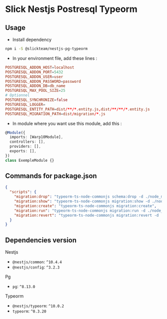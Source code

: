 # Slick Nestjs Postresql Typeorm

## Usage

- Install dependency

```bash
npm i -S @slickteam/nestjs-pg-typeorm
```

- In your environment file, add these lines :

```conf
POSTGRESQL_ADDON_HOST=localhost
POSTGRESQL_ADDON_PORT=5432
POSTGRESQL_ADDON_USER=user
POSTGRESQL_ADDON_PASSWORD=password
POSTGRESQL_ADDON_DB=db_name
POSTGRESQL_MAX_POOL_SIZE=25
# Optionnel
POSTGRESQL_SYNCHRONIZE=false
POSTGRESQL_LOGGER=
POSTGRESQL_ENTITY_PATH=dist/**/*.entity.js,dist/**/**/*.entity.js
POSTGRESQL_MIGRATION_PATH=dist/migration/*.js
```

- In module where you want use this module, add this :

```ts
@Module({
  imports: [Warp10Module],
  controllers: [],
  providers: [],
  exports: [],
})
class ExempleModule {}
```

## Commands for package.json

```json
{
  "scripts": {
    "migration:drop": "typeorm-ts-node-commonjs schema:drop -d ./node_modules/@slickteam/nestjs-pg-typeorm/dist/database-config.js",
    "migration:show": "typeorm-ts-node-commonjs migration:show -d ./node_modules/@slickteam/nestjs-pg-typeorm/dist/database-config.js",
    "migration:create": "typeorm-ts-node-commonjs migration:create",
    "migration:run": "typeorm-ts-node-commonjs migration:run -d ./node_modules/@slickteam/nestjs-pg-typeorm/dist/database-config.js",
    "migration:revert": "typeorm-ts-node-commonjs migration:revert -d ./node_modules/@slickteam/nestjs-pg-typeorm/dist/database-config.js"
  }
}
```

## Dependencies version

Nestjs

- `@nestjs/common`: `^10.4.4`
- `@nestjs/config`: `^3.2.3`

Pg

- `pg`: `^8.13.0`

Typeorm

- `@nestjs/typeorm`: `^10.0.2`
- `typeorm`: `^0.3.20`
